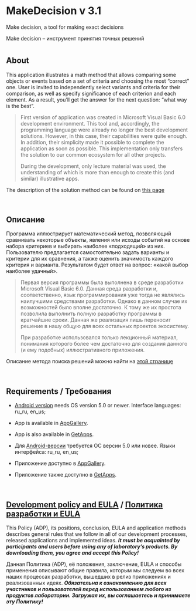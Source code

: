 # MakeDecision v 3.1



Make decision, a tool for making exact decisions

Make decision – инструмент принятия точных решений

#

## About

This application illustrates a math method that allows comparing
some objects or events based on a set of criteria and choosing the most “correct” one.
User is invited to independently select variants and criteria for their
comparison, as well as specify significance of each criterion and each element.
As a result, you’ll get the answer for the next question: “what way is the best”.

> First version of application was created in Microsoft Visual Basic 6.0 development environment.
> This tool and, accordingly, the programming language were already no longer the best development
> solutions. However, in this case, their capabilities were quite enough. In addition, their simplicity
> made it possible to complete the application as soon as possible. This implementation only transfers
> the solution to our common ecosystem for all other projects.
>
> During the development, only lecture material was used, the understanding of which is more
> than enough to create this (and similar) illustrative apps.

The description of the solution method can be found on [this page](https://adslbarxatov.github.io/MakeDecision)

&nbsp;



## Описание

Программа иллюстрирует математический метод, позволяющий сравнивать некоторые объекты,
явления или исходы событий на основе набора критериев и выбирать наиболее «подходящий» из них. Пользователю
предлагается самостоятельно задать варианты и критерии для их сравнения, а также оценить значимость каждого
критерия и варианта. Результатом будет ответ на вопрос: «какой выбор наиболее удачный».

> Первая версия программы была выполнена в среде разработки Microsoft Visual Basic 6.0.
> Данная среда разработки и, соответственно, язык программирования уже тогда не являлись
> наилучшими средствами разработки. Однако в данном случае их возможностей было вполне достаточно.
> К тому же их простота позволила выполнить полную разработку программы в кратчайшие сроки.
> Данная же реализация лишь переносит решение в нашу общую для всех остальных проектов экосистему.
>
> При разработке использовался только лекционный материал, понимания которого более чем достаточно
> для создания данного (и ему подобных) иллюстративного приложения.

Описание метода поиска решений можно найти на [этой странице](https://adslbarxatov.github.io/MakeDecision/ru)

&nbsp;



## Requirements / Требования

- [Android version](https://play.google.com/store/apps/details?id=com.RD_AAOW.MakeDecision) needs OS version 5.0 or newer. Interface languages: ru_ru, en_us;
- App is available in [AppGallery](https://url.cloud.huawei.com/kOnqdCKeek?shareTo=qrcode).
- App is also available in [GetApps](https://global.app.mi.com/details?id=makedecision.xiaomi).

- Для [Android-версии](https://play.google.com/store/apps/details?id=com.RD_AAOW.MakeDecision) требуется ОС версии 5.0 или новее. Языки интерфейса: ru_ru, en_us;
- Приложение доступно в [AppGallery](https://url.cloud.huawei.com/kOnqdCKeek?shareTo=qrcode).
- Приложение также доступно в [GetApps](https://global.app.mi.com/details?id=makedecision.xiaomi).

&nbsp;



## [Development policy and EULA](https://adslbarxatov.github.io/ADP) / [Политика разработки и EULA](https://adslbarxatov.github.io/ADP/ru)

This Policy (ADP), its positions, conclusion, EULA and application methods
describes general rules that we follow in all of our development processes, released applications and implemented ideas.
***It must be acquainted by participants and users before using any of laboratory’s products.
By downloading them, you agree and accept this Policy!***

Данная Политика (ADP), её положения, заключение, EULA и способы применения
описывают общие правила, которым мы следуем во всех наших процессах разработки, вышедших в релиз приложениях
и реализованных идеях.
***Обязательна к ознакомлению для всех участников и пользователей перед использованием любого из продуктов лаборатории.
Загружая их, вы соглашаетесь и принимаете эту Политику!***
